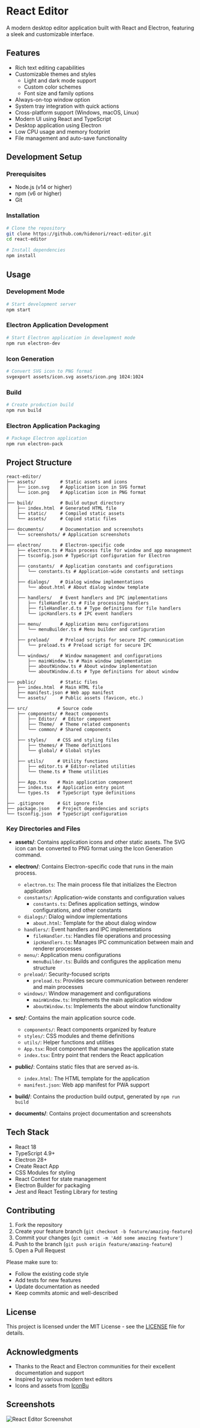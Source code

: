 # React Editor

A modern desktop editor application built with React and Electron, featuring a sleek and customizable interface.

## Features

- Rich text editing capabilities
- Customizable themes and styles
  - Light and dark mode support
  - Custom color schemes
  - Font size and family options
- Always-on-top window option
- System tray integration with quick actions
- Cross-platform support (Windows, macOS, Linux)
- Modern UI using React and TypeScript
- Desktop application using Electron
- Low CPU usage and memory footprint
- File management and auto-save functionality

## Development Setup

### Prerequisites

- Node.js (v14 or higher)
- npm (v6 or higher)
- Git

### Installation

```bash
# Clone the repository
git clone https://github.com/hidenori/react-editor.git
cd react-editor

# Install dependencies
npm install
```

## Usage

### Development Mode

```bash
# Start development server
npm start
```

### Electron Application Development

```bash
# Start Electron application in development mode
npm run electron-dev
```

### Icon Generation

```bash
# Convert SVG icon to PNG format
svgexport assets/icon.svg assets/icon.png 1024:1024
```

### Build

```bash
# Create production build
npm run build
```

### Electron Application Packaging

```bash
# Package Electron application
npm run electron-pack
```

## Project Structure

```
react-editor/
├── assets/         # Static assets and icons
│   ├── icon.svg    # Application icon in SVG format
│   └── icon.png    # Application icon in PNG format
│
├── build/          # Build output directory
│   ├── index.html  # Generated HTML file
│   ├── static/     # Compiled static assets
│   └── assets/     # Copied static files
│
├── documents/      # Documentation and screenshots
│   └── screenshots/ # Application screenshots
│
├── electron/       # Electron-specific code
│   ├── electron.ts # Main process file for window and app management
│   ├── tsconfig.json # TypeScript configuration for Electron
│   │
│   ├── constants/  # Application constants and configurations
│   │   └── constants.ts # Application-wide constants and settings
│   │
│   ├── dialogs/    # Dialog window implementations
│   │   └── about.html # About dialog window template
│   │
│   ├── handlers/   # Event handlers and IPC implementations
│   │   ├── fileHandler.ts # File processing handlers
│   │   ├── fileHandler.d.ts # Type definitions for file handlers
│   │   └── ipcHandlers.ts # IPC event handlers
│   │
│   ├── menu/       # Application menu configurations
│   │   └── menuBuilder.ts # Menu builder and configuration
│   │
│   ├── preload/    # Preload scripts for secure IPC communication
│   │   └── preload.ts # Preload script for secure IPC
│   │
│   └── windows/    # Window management and configurations
│       ├── mainWindow.ts # Main window implementation
│       ├── aboutWindow.ts # About window implementation
│       └── aboutWindow.d.ts # Type definitions for about window
│
├── public/         # Static files
│   ├── index.html  # Main HTML file
│   ├── manifest.json # Web app manifest
│   └── assets/     # Public assets (favicon, etc.)
│
├── src/           # Source code
│   ├── components/ # React components
│   │   ├── Editor/  # Editor component
│   │   ├── Theme/  # Theme related components
│   │   └── common/ # Shared components
│   │
│   ├── styles/    # CSS and styling files
│   │   ├── themes/ # Theme definitions
│   │   └── global/ # Global styles
│   │
│   ├── utils/     # Utility functions
│   │   ├── editor.ts # Editor-related utilities
│   │   └── theme.ts # Theme utilities
│   │
│   ├── App.tsx    # Main application component
│   ├── index.tsx  # Application entry point
│   └── types.ts   # TypeScript type definitions
│
├── .gitignore     # Git ignore file
├── package.json   # Project dependencies and scripts
└── tsconfig.json  # TypeScript configuration
```

### Key Directories and Files

- **assets/**: Contains application icons and other static assets. The SVG icon can be converted to PNG format using the Icon Generation command.

- **electron/**: Contains Electron-specific code that runs in the main process.
  - `electron.ts`: The main process file that initializes the Electron application
  - `constants/`: Application-wide constants and configuration values
    - `constants.ts`: Defines application settings, window configurations, and other constants
  - `dialogs/`: Dialog window implementations
    - `about.html`: Template for the about dialog window
  - `handlers/`: Event handlers and IPC implementations
    - `fileHandler.ts`: Handles file operations and processing
    - `ipcHandlers.ts`: Manages IPC communication between main and renderer processes
  - `menu/`: Application menu configurations
    - `menuBuilder.ts`: Builds and configures the application menu structure
  - `preload/`: Security-focused scripts
    - `preload.ts`: Provides secure communication between renderer and main processes
  - `windows/`: Window management and configurations
    - `mainWindow.ts`: Implements the main application window
    - `aboutWindow.ts`: Implements the about window functionality

- **src/**: Contains the main application source code.
  - `components/`: React components organized by feature
  - `styles/`: CSS modules and theme definitions
  - `utils/`: Helper functions and utilities
  - `App.tsx`: Root component that manages the application state
  - `index.tsx`: Entry point that renders the React application

- **public/**: Contains static files that are served as-is.
  - `index.html`: The HTML template for the application
  - `manifest.json`: Web app manifest for PWA support

- **build/**: Contains the production build output, generated by `npm run build`

- **documents/**: Contains project documentation and screenshots

## Tech Stack

- React 18
- TypeScript 4.9+
- Electron 28+
- Create React App
- CSS Modules for styling
- React Context for state management
- Electron Builder for packaging
- Jest and React Testing Library for testing

## Contributing

1. Fork the repository
2. Create your feature branch (`git checkout -b feature/amazing-feature`)
3. Commit your changes (`git commit -m 'Add some amazing feature'`)
4. Push to the branch (`git push origin feature/amazing-feature`)
5. Open a Pull Request

Please make sure to:
- Follow the existing code style
- Add tests for new features
- Update documentation as needed
- Keep commits atomic and well-described

## License

This project is licensed under the MIT License - see the [LICENSE](LICENSE) file for details.

## Acknowledgments

- Thanks to the React and Electron communities for their excellent documentation and support
- Inspired by various modern text editors
- Icons and assets from [IconBu](https://iconbu.com/)

## Screenshots

![React Editor Screenshot](./documents/screenshots/main.png)
